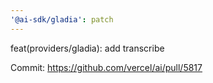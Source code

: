 ```yaml
---
'@ai-sdk/gladia': patch
---
```


feat(providers/gladia): add transcribe

Commit: https://github.com/vercel/ai/pull/5817
